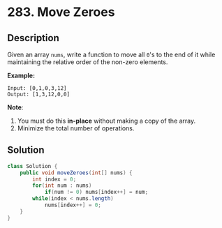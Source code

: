 # 283. Move Zeroes

## Description

Given an array `nums`, write a function to move all `0`'s to the end of it while maintaining the relative order of the non-zero elements.

**Example:**

```
Input: [0,1,0,3,12]
Output: [1,3,12,0,0]
```

**Note**:

1. You must do this **in-place** without making a copy of the array.
2. Minimize the total number of operations.



## Solution

```java
class Solution {
    public void moveZeroes(int[] nums) {
        int index = 0;
        for(int num : nums)
            if(num != 0) nums[index++] = num;
        while(index < nums.length)
            nums[index++] = 0;
    }
}
```

